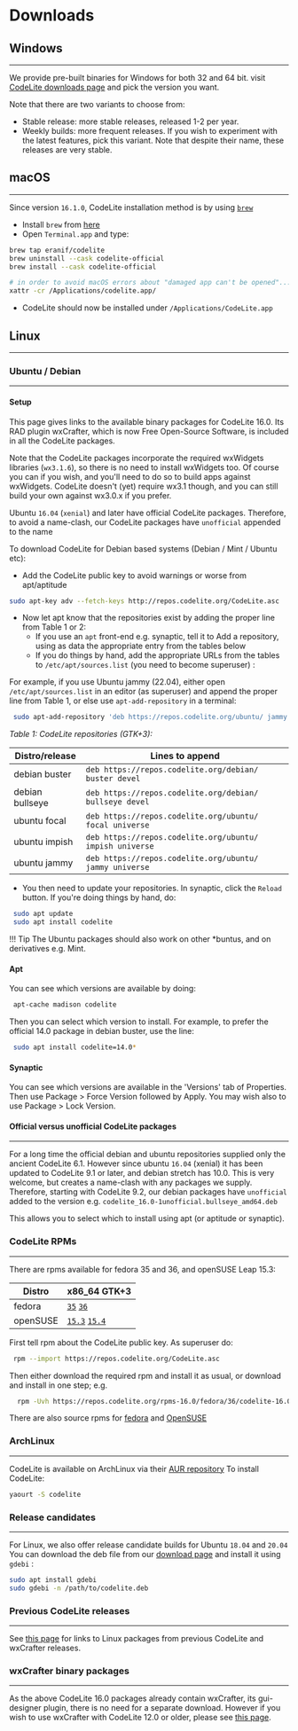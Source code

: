 # Downloads

## Windows
---

We provide pre-built binaries for Windows for both 32 and 64 bit.
visit [CodeLite downloads page][1] and pick the version you want.

Note that there are two variants to choose from:

- Stable release: more stable releases, released 1-2 per year.
- Weekly builds: more frequent releases.
   If you wish to experiment with the latest features, pick this variant.
  Note that despite their name, these releases are very stable.

## macOS
---

Since version `16.1.0`, CodeLite installation method is by using [`brew`][9]

- Install `brew` from [here][9]
- Open `Terminal.app` and type:

```bash
brew tap eranif/codelite
brew uninstall --cask codelite-official
brew install --cask codelite-official

# in order to avoid macOS errors about "damaged app can't be opened"...
xattr -cr /Applications/codelite.app/
```

- CodeLite should now be installed under `/Applications/CodeLite.app`

## Linux
---

### Ubuntu / Debian
---

#### Setup

This page gives links to the available binary packages for CodeLite 16.0. Its RAD plugin wxCrafter, which is now Free Open-Source Software,
is included in all the CodeLite packages.

Note that the CodeLite packages incorporate the required wxWidgets libraries (`wx3.1.6`), so there is no need to install wxWidgets too.
Of course you can if you wish, and you'll need to do so to build apps against wxWidgets.
CodeLite doesn't (yet) require wx3.1 though, and you can still build your own against wx3.0.x if you prefer.

Ubuntu `16.04` (`xenial`) and later have official CodeLite packages. Therefore, to avoid a name-clash, our CodeLite packages have `unofficial` appended to the name

To download CodeLite for Debian based systems (Debian / Mint / Ubuntu etc):

- Add the CodeLite public key to avoid warnings or worse from apt/aptitude

```bash
sudo apt-key adv --fetch-keys http://repos.codelite.org/CodeLite.asc
```

- Now let apt know that the repositories exist by adding the proper line from Table 1 or 2:
    - If you use an `apt` front-end e.g. synaptic, tell it to Add a repository, using as data the appropriate entry from the tables below
    - If you do things by hand, add the appropriate URLs from the tables to `/etc/apt/sources.list` (you need to become superuser) :

For example, if you use Ubuntu jammy (22.04), either open `/etc/apt/sources.list` in an editor (as superuser) and append the proper line
from Table 1, or else use `apt-add-repository` in a terminal:

```bash
 sudo apt-add-repository 'deb https://repos.codelite.org/ubuntu/ jammy universe'
```

*Table 1: CodeLite repositories (GTK+3):*

Distro/release 	| Lines to append
----------------|---------------------------
debian buster 	| `deb https://repos.codelite.org/debian/ buster devel`
debian bullseye	| `deb https://repos.codelite.org/debian/ bullseye devel`
ubuntu focal 	| `deb https://repos.codelite.org/ubuntu/ focal universe`
ubuntu impish |	`deb https://repos.codelite.org/ubuntu/ impish universe`
ubuntu jammy |	`deb https://repos.codelite.org/ubuntu/ jammy universe`

- You then need to update your repositories. In synaptic, click the `Reload` button. If you're doing things by hand, do:

```bash
 sudo apt update
 sudo apt install codelite
```

!!! Tip
    The Ubuntu packages should also work on other *buntus, and on derivatives e.g. Mint.

#### Apt

You can see which versions are available by doing:

```bash
 apt-cache madison codelite
```

Then you can select which version to install. For example, to prefer the official 14.0 package in debian buster, use the line:

```bash
 sudo apt install codelite=14.0*
```

#### Synaptic

You can see which versions are available in the 'Versions' tab of Properties. Then use Package > Force Version followed by Apply.
You may wish also to use Package > Lock Version.

#### Official versus unofficial CodeLite packages
---

For a long time the official debian and ubuntu repositories supplied only the ancient CodeLite 6.1. However since ubuntu `16.04` (xenial) it has been updated to
CodeLite 9.1 or later, and debian stretch has 10.0. This is very welcome, but creates a name-clash with any packages we supply.
Therefore, starting with CodeLite 9.2, our debian packages have `unofficial` added to the version e.g. `codelite_16.0-1unofficial.bullseye_amd64.deb`

This allows you to select which to install using apt (or aptitude or synaptic).

### CodeLite RPMs
---

There are rpms available for fedora 35 and 36, and openSUSE Leap 15.3:

Distro	| x86_64 GTK+3
--------|----------------
fedora	| [`35`][5] [`36`][6]
openSUSE |	[`15.3`][7] [`15.4`][8]


First tell rpm about the CodeLite public key. As superuser do:

```bash
 rpm --import https://repos.codelite.org/CodeLite.asc
 ```
Then either download the required rpm and install it as usual, or download and install in one step; e.g.
```bash
  rpm -Uvh https://repos.codelite.org/rpms-16.0/fedora/36/codelite-16.0-1.fc36.x86_64.rpm
```
There are also source rpms for [fedora][2] and [OpenSUSE][3]

### ArchLinux
---

CodeLite is available on ArchLinux via their [AUR repository][4]
To install CodeLite:

```bash
yaourt -S codelite
```

### Release candidates
---

For Linux, we also offer release candidate builds for Ubuntu `18.04` and `20.04`
You can download the deb file from our [download page][1] and install it using `gdebi` :

```bash
sudo apt install gdebi
sudo gdebi -n /path/to/codelite.deb
```

### Previous CodeLite releases
---

See [this page](./oldDownloads/Repositories15.md) for links to Linux packages from previous CodeLite and wxCrafter releases.

### wxCrafter binary packages
---

As the above CodeLite 16.0 packages already contain wxCrafter, its gui-designer plugin, there is no need for a separate download. However if you wish to use wxCrafter with CodeLite 12.0 or older, please see [this page](./oldDownloads/Repositories12.md).

[1]: https://downloads.codelite.org
[2]: https://repos.codelite.org/rpms-16.0/fedora/codelite-16.0-2.fc.src.rpm
[3]: https://repos.codelite.org/rpms-16.0/suse/codelite-16.0-1.suse.src.rpm
[4]: https://aur.archlinux.org/packages/codelite/
[5]: https://repos.codelite.org/rpms-16.0/fedora/35/codelite-16.0-1.fc35.x86_64.rpm
[6]: https://repos.codelite.org/rpms-16.0/fedora/36/codelite-16.0-1.fc36.x86_64.rpm
[7]: https://repos.codelite.org/rpms-16.0/suse/15.3/codelite-16.0-1.suse.x86_64.rpm
[8]: https://repos.codelite.org/rpms-16.0/suse/15.4/codelite-16.0-1.suse.x86_64.rpm
[9]: https://brew.sh
